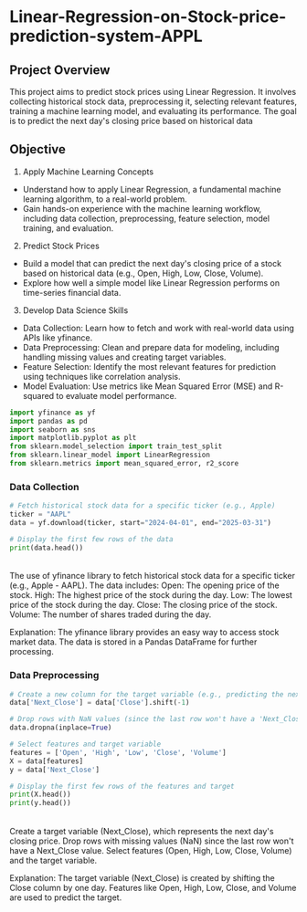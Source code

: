 # Linear-Regression-on-Stock-price-prediction-system-APPL

## Project Overview
This project aims to predict stock prices using Linear Regression. It involves collecting historical stock data, preprocessing it, selecting relevant features, training a machine learning model, and evaluating its performance. The goal is to predict the next day's closing price based on historical data

## Objective
1. Apply Machine Learning Concepts
  - Understand how to apply Linear Regression, a fundamental machine learning algorithm, to a real-world problem.
  - Gain hands-on experience with the machine learning workflow, including data collection, preprocessing, feature selection, model training, and evaluation.

2. Predict Stock Prices
  - Build a model that can predict the next day's closing price of a stock based on historical data (e.g., Open, High, Low, Close, Volume).
  - Explore how well a simple model like Linear Regression performs on time-series financial data.

3. Develop Data Science Skills
  - Data Collection: Learn how to fetch and work with real-world data using APIs like yfinance.
  - Data Preprocessing: Clean and prepare data for modeling, including handling missing values and creating target variables.
  - Feature Selection: Identify the most relevant features for prediction using techniques like correlation analysis.
  - Model Evaluation: Use metrics like Mean Squared Error (MSE) and R-squared to evaluate model performance.

```Python
import yfinance as yf
import pandas as pd
import seaborn as sns
import matplotlib.pyplot as plt
from sklearn.model_selection import train_test_split
from sklearn.linear_model import LinearRegression
from sklearn.metrics import mean_squared_error, r2_score
```

### Data Collection
```Python
# Fetch historical stock data for a specific ticker (e.g., Apple)
ticker = "AAPL"
data = yf.download(ticker, start="2024-04-01", end="2025-03-31")

# Display the first few rows of the data
print(data.head())
```
######
The use of yfinance library to fetch historical stock data for a specific ticker (e.g., Apple - AAPL). 
The data includes:
Open: The opening price of the stock.
High: The highest price of the stock during the day.
Low: The lowest price of the stock during the day.
Close: The closing price of the stock.
Volume: The number of shares traded during the day.

Explanation:
The yfinance library provides an easy way to access stock market data.
The data is stored in a Pandas DataFrame for further processing.

### Data Preprocessing 
```Python
# Create a new column for the target variable (e.g., predicting the next day's closing price)
data['Next_Close'] = data['Close'].shift(-1)

# Drop rows with NaN values (since the last row won't have a 'Next_Close')
data.dropna(inplace=True)

# Select features and target variable
features = ['Open', 'High', 'Low', 'Close', 'Volume']
X = data[features]
y = data['Next_Close']

# Display the first few rows of the features and target
print(X.head())
print(y.head())
```
######
Create a target variable (Next_Close), which represents the next day's closing price.
Drop rows with missing values (NaN) since the last row won't have a Next_Close value.
Select features (Open, High, Low, Close, Volume) and the target variable.

Explanation:
The target variable (Next_Close) is created by shifting the Close column by one day.
Features like Open, High, Low, Close, and Volume are used to predict the target.

